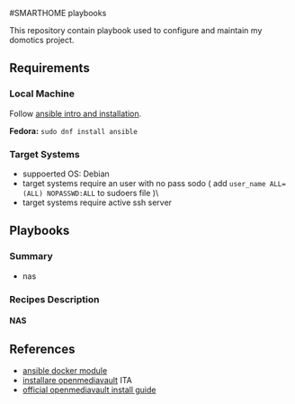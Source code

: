 #SMARTHOME playbooks

This repository contain playbook used to configure and maintain my domotics project.

## Requirements
### Local Machine
Follow [ansible intro and installation](https://docs.ansible.com/ansible/latest/installation_guide/intro_installation.html).

**Fedora:** `sudo dnf install ansible`

### Target Systems
* suppoerted OS: Debian
* target systems require an user with no pass sodo ( add `user_name ALL=(ALL) NOPASSWD:ALL` to sudoers file )\
* target systems require active ssh server

## Playbooks

### Summary

* nas

### Recipes Description 

#### NAS


## References
* [ansible docker module](https://docs.ansible.com/ansible/2.6/modules/docker_container_module.html#docker-container-module)
* [installare openmediavault](https://stefano-prina.it/installare-openmediavault-su-debian/) ITA
* [official openmediavault install guide](https://openmediavault.readthedocs.io/en/5.x/installation/on_debian.html)
